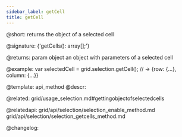 ```yaml
---
sidebar_label: getCell
title: getCell
---          
```


@short: returns the object of a selected cell

@signature: {'getCells(): array[];'}

@returns:
param   object  an object with parameters of a selected cell



@example:
var selectedCell = grid.selection.getCell();
// -> {row: {…}, column: {…}}


@template: api_method
@descr:

@related: grid/usage_selection.md#gettingobjectofselectedcells


@relatedapi: grid/api/selection/selection_enable_method.md
grid/api/selection/selection_getcells_method.md

@changelog:


